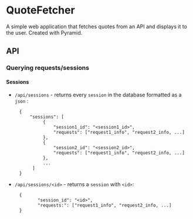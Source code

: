 # QuoteFetcher
A simple web application that fetches quotes from an API and displays it to the user. Created with Pyramid.
## API
### Querying requests/sessions
#### Sessions
* `/api/sessions` - returns every `session` in the database formatted as a `json` :
```
     {
         "sessions": [
              {
                  "session1_id": "<session1_id>",
                  "requests": ["request1_info", "request2_info, ...]
              },
              {
                  "session2_id": "<session2_id>",
                  "requests": ["request1_info", "request2_info, ...]
              },
              ...
          ]
     }
```
* `/api/sessions/<id>` - returns a `session` with `<id>`:
```
     {
            "session_id": "<id>",
            "requests:": ["request1_info", "request2_info, ...]
     }
```
